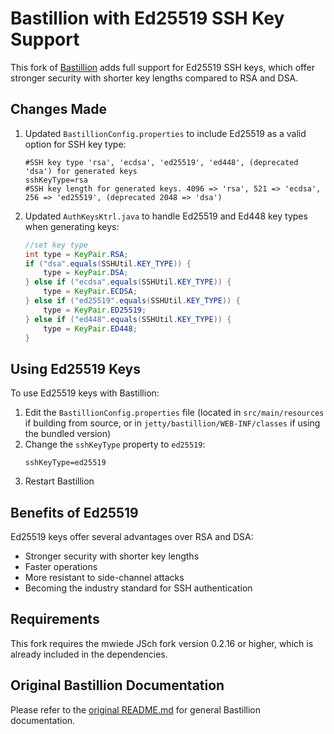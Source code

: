 # Bastillion with Ed25519 SSH Key Support

This fork of [Bastillion](https://github.com/bastillion-io/Bastillion) adds full support for Ed25519 SSH keys, which offer stronger security with shorter key lengths compared to RSA and DSA.

## Changes Made

1. Updated `BastillionConfig.properties` to include Ed25519 as a valid option for SSH key type:
   ```properties
   #SSH key type 'rsa', 'ecdsa', 'ed25519', 'ed448', (deprecated 'dsa') for generated keys
   sshKeyType=rsa
   #SSH key length for generated keys. 4096 => 'rsa', 521 => 'ecdsa', 256 => 'ed25519', (deprecated 2048 => 'dsa')
   ```

2. Updated `AuthKeysKtrl.java` to handle Ed25519 and Ed448 key types when generating keys:
   ```java
   //set key type
   int type = KeyPair.RSA;
   if ("dsa".equals(SSHUtil.KEY_TYPE)) {
       type = KeyPair.DSA;
   } else if ("ecdsa".equals(SSHUtil.KEY_TYPE)) {
       type = KeyPair.ECDSA;
   } else if ("ed25519".equals(SSHUtil.KEY_TYPE)) {
       type = KeyPair.ED25519;
   } else if ("ed448".equals(SSHUtil.KEY_TYPE)) {
       type = KeyPair.ED448;
   }
   ```

## Using Ed25519 Keys

To use Ed25519 keys with Bastillion:

1. Edit the `BastillionConfig.properties` file (located in `src/main/resources` if building from source, or in `jetty/bastillion/WEB-INF/classes` if using the bundled version)
2. Change the `sshKeyType` property to `ed25519`:
   ```properties
   sshKeyType=ed25519
   ```
3. Restart Bastillion

## Benefits of Ed25519

Ed25519 keys offer several advantages over RSA and DSA:
- Stronger security with shorter key lengths
- Faster operations
- More resistant to side-channel attacks
- Becoming the industry standard for SSH authentication

## Requirements

This fork requires the mwiede JSch fork version 0.2.16 or higher, which is already included in the dependencies.

## Original Bastillion Documentation

Please refer to the [original README.md](README.md) for general Bastillion documentation.
